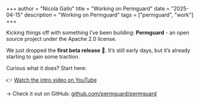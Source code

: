+++
author = "Nicola Gallo"
title = "Working on Permguard"
date = "2025-04-15"
description = "Working on Permguard"
tags = ["permguard", "work"]
+++

<p>Kicking things off with something I’ve been building: <strong>Permguard</strong> - an open source project under the Apache 2.0 license.  </p>

<!--more-->

<div class="post-hero">
  <p>We just dropped the <strong>first beta release</strong> 🎉. It’s still early days, but it’s already starting to gain some traction.  </p>
</div>


<div class="post-body">
  <div class="cta">
    <p>Curious what it does? Start here:  </p>
    <p>👉 <a href="https://www.youtube.com/watch?v=rRE-LBrk6Dw" target="_blank" rel="noopener noreferrer">Watch the intro video on YouTube</a></p>
  </div>
  <div class="cta">
    <p>→ Check it out on GitHub: <a href="https://github.com/permguard/permguard" target="_blank" rel="noopener noreferrer">github.com/permguard/permguard</a>  </p>
  </div>
</div>
